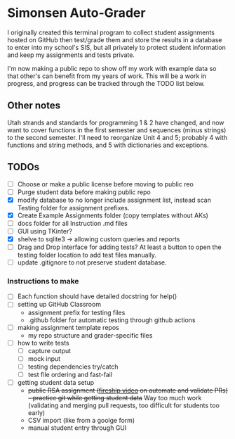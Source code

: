 # Simonsen Auto-Grader

I originally created this terminal program to collect student assignments hosted on GitHub then test/grade them and store the results in a database to enter into my school's SIS, but all privately to protect student information and keep my assignments and tests private.

I'm now making a public repo to show off my work with example data so that other's can benefit from my years of work. This will be a work in progress, and progress can be tracked through the TODO list below.

## Other notes
Utah strands and standards for programming 1 & 2 have changed, and now want to cover functions in the first semester and sequences (minus strings) to the second semester. I'll need to reorganize Unit 4 and 5; probably 4 with functions and string methods, and 5 with dictionaries and exceptions.

## TODOs
- [ ] Choose or make a public license before moving to public reo
- [ ] Purge student data before making public repo
- [x] modify database to no longer include assignment list, instead scan Testing folder for assignment prefixes.
- [x] Create Example Assignments folder (copy templates without AKs)
- [ ] docs folder for all Instruction .md files
- [ ] GUI using TKinter?
- [x] shelve to sqlite3 -> allowing custom queries and reports
- [ ] Drag and Drop interface for adding tests? At least a button to open the testing folder location to add test files manually.
- [ ] update .gitignore to not preserve student database.

### Instructions to make
- [ ] Each function should have detailed docstring for help()
- [ ] setting up GitHub Classroom
	- assignment prefix for testing files
	- .github folder for automatic testing through github actions
- [ ] making assignment template repos
	- my repo structure and grader-specific files
- [ ] how to write tests
	- [ ] capture output
	- [ ] mock input
	- [ ] testing dependencies try/catch
	- [ ] test file ordering and fast-fail
- [ ] getting student data setup
	- <del>public RSA assignment ([fireship video](https://www.youtube.com/watch?v=UFc-RPbq8kg) on automate and validate PRs) - practice git while getting student data</del> Way too much work (validating and merging pull requests, too difficult for students too early)
	- CSV import (like from a goolge form)
	- manual student entry through GUI
